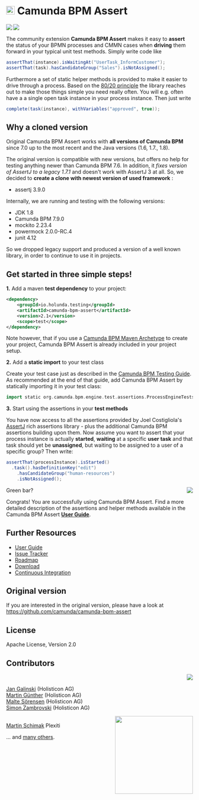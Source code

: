 # <img src="http://camunda.github.io/camunda-bpm-assert/resources/images/camunda.png" width="23" height="23"></img>&nbsp;Camunda BPM Assert


<img src="https://travis-ci.org/holunda-io/camunda-bpm-assert.svg?branch=master" align="left"/>
<a href="https://maven-badges.herokuapp.com/maven-central/io.holunda.testing/camunda-bpm-assert"><img src="https://maven-badges.herokuapp.com/maven-central/io.holunda.testing/camunda-bpm-assert/badge.svg" align="left"/></a>

<br>

The community extension **Camunda BPM Assert** makes it easy to **assert** the status of your BPMN processes and CMMN cases when **driving** them forward in your typical unit test methods. Simply write code like

```groovy
assertThat(instance).isWaitingAt("UserTask_InformCustomer");
assertThat(task).hasCandidateGroup("Sales").isNotAssigned();
```

Furthermore a set of static helper methods is provided to make it easier to drive through a process. Based on the [80/20 principle](https://en.wikipedia.org/wiki/Pareto_principle) the library reaches out to make those things simple you need really often. You will e.g. often have a a single open task instance in your process instance. Then just write
 
```groovy
complete(task(instance), withVariables("approved", true));
```

## Why a cloned version

Original Camunda BPM Assert works with **all versions of Camunda BPM** since 7.0 up to the most 
recent and the Java versions (1.6, 1.7., 1.8).

The original version is compatible with new versions, but offers no help for testing anything newer 
than Camunda BPM 7.6. In addition, it *fixes version of AssertJ to a legacy 1.7.1* and doesn't work with 
AssertJ 3 at all. So, we decided to **create a clone with newest version of used framework** :
 * assertj 3.9.0

Internally, we are running and testing with the following versions:

 * JDK 1.8
 * Camunda BPM 7.9.0
 * mockito 2.23.4 
 * powermock 2.0.0-RC.4
 * junit 4.12

So we dropped legacy support and produced a version of a well known library, in order to continue to use it in projects.

## Get started in three simple steps!


**1.** Add a maven **test dependency** to your project:

```xml  
<dependency>
    <groupId>io.holunda.testing</groupId>
    <artifactId>camunda-bpm-assert</artifactId>
    <version>2.1</version>
    <scope>test</scope>
</dependency>
```

Note however, that if you use a [Camunda BPM Maven Archetype](https://docs.camunda.org/manual/latest/user-guide/process-applications/maven-archetypes/) to create your project, Camunda BPM Assert is already included in your project setup.

**2.** Add a **static import** to your test class

Create your test case just as described in the [Camunda BPM Testing Guide](https://docs.camunda.org/manual/latest/user-guide/testing/). As recommended at the end of that guide, add Camunda BPM Assert by statically importing it in your test class:

```groovy  
import static org.camunda.bpm.engine.test.assertions.ProcessEngineTests.*;
```

**3.** Start using the assertions in your **test methods**

You have now access to all the assertions provided by Joel Costigliola's 
[AssertJ](http://joel-costigliola.github.io/assertj/) rich assertions library - 
plus the additional Camunda BPM assertions building upon them. Now assume you want to 
assert that your process instance is actually **started**, **waiting** at a 
specific **user task** and that task should yet be **unassigned**, 
but waiting to be assigned to a user of a specific group? Then write:

```groovy
assertThat(processInstance).isStarted()
  .task().hasDefinitionKey("edit")
    .hasCandidateGroup("human-resources")
    .isNotAssigned();
```

<img src="http://camunda.github.io/camunda-bpm-assert/resources/images/green-bar.png" align="right"></img> Green bar? 

Congrats! You are successfully using Camunda BPM Assert. Find a more detailed description of the assertions and helper methods available in the Camunda BPM Assert [**User Guide**](./camunda-bpm-assert/README.md).

## Further Resources

* [User Guide](./camunda-bpm-assert/README.md) 
* [Issue Tracker](https://github.com/holunda-io/camunda-bpm-assert/issues) 
* [Roadmap](https://github.com/camunda/holunda-io/issues/milestones?state=open&with_issues=no) 
* [Download](https://github.com/holunda-io/camunda-bpm-assert/releases)
* [Continuous Integration](https://travis-ci.org/holunda-io/camunda-bpm-assert)

## Original version

If you are interested in the original version, please have a look at https://github.com/camunda/camunda-bpm-assert

## License

Apache License, Version 2.0

## Contributors

<a href="http://www.holisticon.de"><img src="https://www.holisticon.de/wp-content/uploads/2013/05/holisticon-logo-hamburg.gif" align="right" /></a><br>

[Jan Galinski](https://github.com/jangalinski) (Holisticon AG)<br>
[Martin Günther](https://github.com/margue) (Holisticon AG)<br>
[Malte Sörensen](https://github.com/malteser) (Holisticon AG)<br>
[Simon Zambrovski](https://github.com/zambrovski) (Holisticon AG)

<a href="http://plexiti.com"><img src="http://plexiti.com/en/img/logo.png" align="right" width="210"></img></a><br>
[Martin Schimak](https://github.com/martinschimak) Plexiti

... and [many others](https://github.com/camunda/camunda-bpm-assert/graphs/contributors). 


